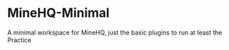 # MineHQ-Minimal
A minimal workspace for MineHQ, just the basic plugins to run at least the Practice
